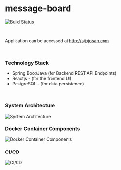# message-board

[![Build Status](https://travis-ci.org/joemccann/dillinger.svg?branch=master)](https://travis-ci.org/joemccann/dillinger)

<br/>

Application can be accessed at http://sijojosan.com

<br/>

### Technology Stack
  - Spring Boot/Java (for Backend REST API Endpoints)
  - Reactjs - (for the frontend UI)
  - PostgreSQL - (for data persistence)
<br/>

### System Architecture 
![System Architecture](https://imgur.com/Rddycz8.jpg)
<br/>

### Docker Container Components
![Docker Container Components](https://i.imgur.com/TWw2Grw.jpg)
<br/>

### CI/CD
![CI/CD](https://imgur.com/eWE0vDh.jpg)
